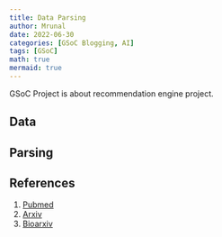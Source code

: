 ```yaml
---
title: Data Parsing
author: Mrunal
date: 2022-06-30 
categories: [GSoC Blogging, AI]
tags: [GSoC]
math: true
mermaid: true
---
```

GSoC Project is about recommendation engine project.

##  Data

## Parsing 

## References
1. [Pubmed]()
2. [Arxiv]()
3. [Bioarxiv]()





